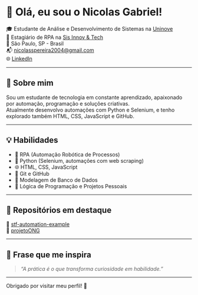 # 👋 Olá, eu sou o Nicolas Gabriel!

🎓 Estudante de Análise e Desenvolvimento de Sistemas na [Uninove](https://www.uninove.br/)  
💼 Estagiário de RPA na [Sis Innov & Tech](https://sis-it.com/)  
📍 São Paulo, SP - Brasil  
📬 nicolasspereira2004@gmail.com  
🌐 [LinkedIn](https://www.linkedin.com/in/nicolas-pereira-a65a7726b)

---

## 🚀 Sobre mim

Sou um estudante de tecnologia em constante aprendizado, apaixonado por automação, programação e soluções criativas.  
Atualmente desenvolvo automações com Python e Selenium, e tenho explorado também HTML, CSS, JavaScript e GitHub.

---

## 💡 Habilidades

- 🤖 RPA (Automação Robótica de Processos)
- 🐍 Python (Selenium, automações com web scraping)
- 🌐 HTML, CSS, JavaScript
- 🔄 Git e GitHub
- 🧱 Modelagem de Banco de Dados
- 🎯 Lógica de Programação e Projetos Pessoais

---

## 📌 Repositórios em destaque

🔹 [stf-automation-example](https://github.com/NikinhaIsBad/stf-automation-example)  
🔹 [projetoONG](https://github.com/NikinhaIsBad/projetoONG)

---

## 💬 Frase que me inspira

> *“A prática é o que transforma curiosidade em habilidade.”*

---

Obrigado por visitar meu perfil! 🚀
